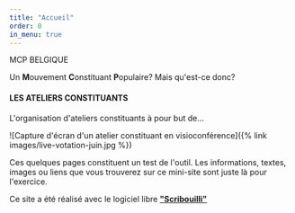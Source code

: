 ```yaml
---
title: "Accueil"
order: 0
in_menu: true
---
```

<p class="encart">MCP BELGIQUE</p>

Un **M**ouvement **C**onstituant **P**opulaire? Mais qu'est-ce donc?

#### LES ATELIERS CONSTITUANTS
L'organisation d'ateliers constituants à pour but de…


![Capture d'écran d'un atelier constituant en visioconférence]({% link images/live-votation-juin.jpg %})



Ces quelques pages constituent un test de l'outil. Les informations, textes, images ou liens que vous trouverez sur ce mini-site sont juste là pour l'exercice.

Ce site a été réalisé avec le logiciel libre [**"Scribouilli"**](
https://scribouilli.org/) 